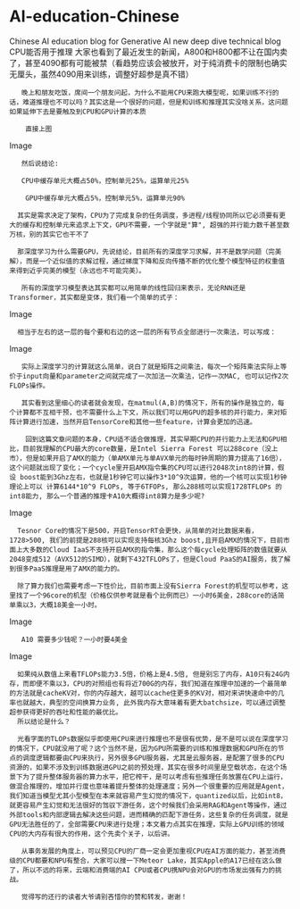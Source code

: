 # AI-education-Chinese
Chinese AI education blog for Generative AI new deep dive technical blog
CPU能否用于推理
大家也看到了最近发生的新闻，A800和H800都不让在国内卖了，甚至4090都有可能被禁（看趋势应该会被放开，对于纯消费卡的限制也确实无厘头，虽然4090用来训练，调整好超参是真不错）

       晚上和朋友吃饭，席间一个朋友问起，为什么不能用CPU来跑大模型呢，如果训练不行的话，难道推理也不可以吗？其实这是一个很好的问题，但是和训练和推理其实没啥关系，这问题如果延伸下去是要触及到CPU和GPU计算的本质

        直接上图

Image

       然后说结论:

       CPU中缓存单元大概占50%，控制单元25%，运算单元25%

        GPU中缓存单元大概占5%，控制单元5%，运算单元90%

      其实是需求决定了架构，CPU为了完成复杂的任务调度，多进程/线程协同所以它必须要有更大的缓存和控制单元来追求上下文，GPU不需要，一个字就是"算", 超强的并行能力数千甚至数万核，别的其实它也干不了

      那深度学习为什么需要GPU，先说结论，目前所有的深度学习求解，并不是数学问题（完美解），而是一个近似值的求解过程，通过梯度下降和反向传播不断的优化整个模型特征的权重值来得到近乎完美的模型（永远也不可能完美）。

       所有的深度学习模型表达其实都可以用简单的线性回归来表示，无论RNN还是Transformer，其实都是变体，我们看一个简单的式子：

        

Image

      相当于左右的这一层的每个要和右边的这一层的所有节点全部进行一次乘法，可以写成：

Image

       实际上深度学习的计算就这么简单，说白了就是矩阵之间乘法，每次一个矩阵乘法实际上等价于input向量和parameter之间就完成了一次加法一次乘法，记作一次MAC, 也可以记作2次FLOPs操作。

       其实看到这里细心的读者就会发现，在matmul(A,B)的情况下，所有的操作是独立的，每个计算都不互相干预，也不需要什么上下文，所以我们可以用GPU的超多核的并行能力，来对矩阵计算进行加速，当然开启TensorCore和其他一些feature，计算会更加的迅速。

        回到这篇文章问题的本身，CPU适不适合做推理，其实早期CPU的并行能力上无法和GPU相比，目前我理解的CPU最大的core数量，是Intel Sierra Forest 可以288core（没上市），但是如果开启了AMX的能力（单AMX单元与单AVX单元的每时钟周期的算力提高了16倍），这个问题就出现了变化；一个cycle里开启AMX指令集的CPU可以进行2048次int8的计算，假设 boost能到3Ghz左右，也就是1秒钟它可以操作3*10^9次运算，他的一个核可以实现1秒钟理论上可以 计算6144*10^9 FLOPs, 等于6TFOPs, 那么288核可以实现1728TFLOPs 的int8能力, 那么一个普通的推理卡A10大概得int8算力是多少呢?



Image

      Tesnor Core的情况下是500，开启TensorRT会更快，从简单的对比数据来看，1728>500, 我们的前提是288核可以实现支持每核3Ghz boost,且开启AMX的情况下，目前市面上大多数的Cloud IaaS不支持开启AMX的指令集，那么这个每cycle处理矩阵的数值就要从2048变成512（AVX512的SIMD），就剩下432TFLOPs了，但是Cloud PaaS的AI服务，我了解到很多PaaS推理是用了AMX的能力的。

      除了算力我们也需要考虑一下性价比，目前市面上没有Sierra Forest的机型可以参考，这里找了一个96core的机型（价格仅供参考就是看个比例而已）一小时6美金，288core的话简单乘以3，大概18美金一小时。

Image

       A10 需要多少钱呢？一小时要4美金
Image

      如果纯从数值上来看TFLOPs能力3.5倍，价格上是4.5倍, 但是别忘了内存，A10只有24G内存，而即便不乘以3，CPU的对照组也有将近700G的内存，我们知道在推理中加速的一个最简单的方法就是cacheKV对，你的内存越大，越可以cache住更多的KV对，相对来讲快速命中的几率也就越大，典型的空间换算力业务, 此外我内存大意味着有更大batchsize，可以通过调整超参获得更好的吞吐和性能的最优比。
      所以结论是什么？

      光看字面的TLOPs数据似乎即使用CPU来进行推理也不是很有优势，是不是可以说在深度学习的情况下，CPU就没用了呢？这个当然不是，因为GPU所需要的训练和推理数据和GPU所在的节点的调度逻辑都要由CPU来执行，另外很多GPU服务器，尤其是云服务器，是配置了很多的CPU资源的，如果不涉及到训练数据进GPU之前的预处理，其实在很多时间里是空载状态，在这个场景下为了提升整体服务器的算力水平，把它榨干，是可以考虑有些推理任务放置在CPU上运行，做混合推理的，增加并行度也意味着提升整体的处理速度；另外一个很重要的应用就是Agent，我们知道当模型尤其小型模型在本来就容易产生幻觉的情况下，quantized以后，比如int8，就更容易产生幻觉和无法很好的驾驭下游任务，这个时候我们会采用RAG和Agent等操作，通过外部tools和内部逻辑去解决这些问题，进而精确的匹配下游任务，这些复杂的任务调度，就是GPU无法胜任的了，全部需要CPU来进行处理；本文着力点其实在推理，实际上GPU训练的领域CPU的大内存有很大的作用，这个先卖个关子，以后讲。

       从事务发展的角度上，可以预见CPU的厂商一定会更加重视CPU在AI方面的能力，甚至消费级的CPU都要和NPU有整合，大家可以搜一下Meteor Lake，其实Apple的A17已经在这么做了，所以不远的将来，云端和消费端的AI CPU或者CPU携NPU会对GPU的市场发出强有力的挑战。

       觉得写的还行的读者大爷请别吝惜你的赞和转发，谢谢！
